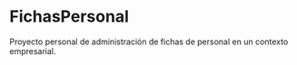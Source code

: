 # FichasPersonal

Proyecto personal de administración de fichas de personal en un contexto empresarial.
